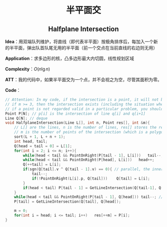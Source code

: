 <h1 style="text-align: center"> 半平面交 </h1>

<h2 style="text-align: center"> Halfplane Intersection </h2>



**Idea**：用双端队列维护，将直线（即代表半平面）按极角排序后，每加入一个新的半平面，弹出队首队尾无用的半平面（前一个交点在当前直线的右边则无用）

**Application**：求多边形的核，凸多边形最大内切圆，线性规划区域

**Complexity**：$O(n\lg n)$ 

**ATT**：我的代码中，如果半平面交为一个点，并不会视之为空，尽管其面积为零。

**Code**：

```cpp
// Attention: In my code, if the intersection is a point, it will not be seen as empty, though its area is 0.
// if m >= 3, then the intersection exists (including the situation where ths intersection is a point).
// if a point is not regarded valid in a particular problem, you should calculate the area. 
Point P[N]; // p[i] is the intersection of line q[i] and q[i+1]
Line Q[N]; // deque
void HalfplaneIntersection(Line L[], int n, Point res[], int &m){
    // L[] are the lines, n is the number of lines, res[] stores the result of the intersection (a polygon)
    // m is the number of points of the intersection (which is a polygon)
    sort(L + 1, L + n + 1);
    int head, tail;
    Q[head = tail = 0] = L[1];
    for(int i = 2; i <= n; i++){
        while(head < tail && PointOnRight(P[tail - 1], L[i]))   tail--;
        while(head < tail && PointOnRight(P[head], L[i]))   head++;
        Q[++tail] = L[i];
        if(sgn(Q[tail].v ^ Q[tail - 1].v) == 0){ // parallel, the inner one remains
            tail--;
            if(!PointOnRight(L[i].p, Q[tail]))    Q[tail] = L[i];
        }
        if(head < tail) P[tail - 1] = GetLineIntersection(Q[tail-1], Q[tail]);
    }
    while(head < tail && PointOnRight(P[tail - 1], Q[head])) tail--; // delete useless plane
    P[tail] = GetLineIntersection(Q[tail], Q[head]);

    m = 0;
    for(int i = head; i <= tail; i++)   res[++m] = P[i];
}
```


